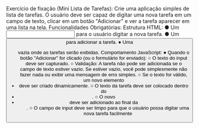 Exercício de fixação (Mini Lista de Tarefas):
 Crie uma aplicação simples de lista de tarefas. O usuário deve ser capaz de digitar uma nova tarefa em 
um campo de texto, clicar em um botão "Adicionar" e ver a tarefa aparecer em uma lista na tela.
 Funcionalidades Obrigatórias:
 Estrutura HTML:
 ● Um <input type="text"> para o usuário digitar a nova tarefa.
 ● Um <button> para adicionar a tarefa.
 ● Uma <ul> vazia onde as tarefas serão exibidas.
 Comportamento JavaScript:
 ● Quando o botão "Adicionar" for clicado (ou o formulário for enviado):
 ○ O texto do input deve ser capturado.
 ○ Validação: A tarefa não pode ser adicionada se o campo de texto estiver vazio. Se estiver 
vazio, você pode simplesmente não fazer nada ou exibir uma mensagem de erro simples.
 ○ Se o texto for válido, um novo elemento <li> deve ser criado dinamicamente.
 ○ O texto da tarefa deve ser colocado dentro do <li>.
 ○ O novo <li> deve ser adicionado ao final da <ul>.
 ○ O campo de input deve ser limpo para que o usuário possa digitar uma nova tarefa 
facilmente
